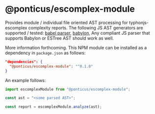 # @ponticus/escomplex-module

Provides module / individual file oriented AST processing for typhonjs-escomplex complexity reports. The following JS AST generators are supported / tested: [babel parser](https://www.npmjs.com/package/@babel/parser), [babylon](https://www.npmjs.com/package/babylon), Any compliant JS parser that supports Babylon or ESTree AST should work as well.

More information forthcoming. This NPM module can be installed as a dependency in `package.json` as follows:

```json
"dependencies": {
  "@ponticus/escomplex-module": "^0.1.0"
}
```

An example follows:

```js
import escomplexModule from "@ponticus/escomplex-module";

const ast = "<some parsed AST>";

const report = escomplexModule.analyze(ast);
```
